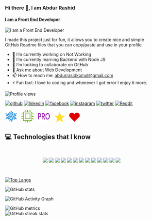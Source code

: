 ### Hi there 👋, I am Abdur Rashid
#### I am a Front End Developer
![I am a Front End Developer](https://scontent.fdac138-1.fna.fbcdn.net/v/t39.30808-1/283040421_2965207523770624_2537683768815793951_n.jpg?stp=dst-jpg_p160x160&_nc_cat=102&ccb=1-7&_nc_sid=7206a8&_nc_ohc=X8vDw66Ml6YAX8fdh_s&_nc_ht=scontent.fdac138-1.fna&oh=00_AT-ZnKPwxNtESnEOxUnN50Qp814kqdBd13av_X-kyAZztQ&oe=62A01CE3)

I made this project just for fun, it allows you to create nice and simple GitHub Readme files that you can copy/paste and use in your profile.

<!-- Skills: HTML / CSS/ JS / REACT /  Node JS /MongoDB -->

- 🔭 I’m currently working on Not Working 
- 🌱 I’m currently learning  Backend with Node JS  
- 👯 I’m looking to collaborate on GitHub 
- 💬 Ask me about Web Development 
- 📫 How to reach me: abdurrasidkomol@gmail.com 
- ⚡ Fun fact: I love to coding and whenever I got error I enjoy it more. 

![Profile views](https://gpvc.arturio.dev/ARKOMOL)  

[<img src='https://cdn.jsdelivr.net/npm/simple-icons@3.0.1/icons/github.svg' alt='github' height='40'>](https://github.com/ARKOMOL)  [<img src='https://cdn.jsdelivr.net/npm/simple-icons@3.0.1/icons/linkedin.svg' alt='linkedin' height='40'>](https://www.linkedin.com/in/abdurrashid77//)  [<img src='https://cdn.jsdelivr.net/npm/simple-icons@3.0.1/icons/facebook.svg' alt='facebook' height='40'>](https://www.facebook.com/abdurRashidKomol77)  [<img src='https://cdn.jsdelivr.net/npm/simple-icons@3.0.1/icons/instagram.svg' alt='instagram' height='40'>](https://www.instagram.com/abdur_rashid77)  [<img src='https://cdn.jsdelivr.net/npm/simple-icons@3.0.1/icons/twitter.svg' alt='twitter' height='40'>](https://twitter.com/abdur_Rashid77)  [<img src='https://cdn.jsdelivr.net/npm/simple-icons@3.0.1/icons/reddit.svg' alt='Reddit' height='40'>](https://www.reddit.com/user/abdurRashid77)  

<a href='https://archiveprogram.github.com/'><img src='https://raw.githubusercontent.com/acervenky/animated-github-badges/master/assets/acbadge.gif' width='40' height='40'></a> <a href='https://docs.github.com/en/developers'><img src='https://raw.githubusercontent.com/acervenky/animated-github-badges/master/assets/devbadge.gif' width='40' height='40'></a> <a href='https://github.com/pricing'><img src='https://raw.githubusercontent.com/acervenky/animated-github-badges/master/assets/pro.gif' width='40' height='40'></a> <a href='https://stars.github.com/'><img src='https://raw.githubusercontent.com/acervenky/animated-github-badges/master/assets/starbadge.gif' width='35' height='35'></a> <a href='https://docs.github.com/en/github/supporting-the-open-source-community-with-github-sponsors'><img src='https://raw.githubusercontent.com/acervenky/animated-github-badges/master/assets/sponsorbadge.gif' width='35' height='35'></a> 

## :computer: Technologies that I know
<br>
<p align="center">
<img src="https://img.shields.io/badge/HTML5-E34F26?style=for-the-badge&logo=html5&logoColor=white" height="25"/> <img src="https://img.shields.io/badge/CSS3-1572B6?style=for-the-badge&logo=css3&logoColor=white" height="25"/> <img src="https://img.shields.io/badge/javascript-F7DF1E.svg?&style=for-the-badge&logo=javascript&logoColor=white" height="25"/> <img src="https://img.shields.io/badge/React-20232A?style=for-the-badge&logo=react&logoColor=61DAFB" height="25"/> <img src="https://img.shields.io/badge/React_Router-CA4245?style=for-the-badge&logo=react-router&logoColor=white" height="25"/> <img src=" 	https://img.shields.io/badge/Sass-CC6699?style=for-the-badge&logo=sass&logoColor=white" height="25"/> <img src="https://img.shields.io/badge/Bootstrap-563D7C?style=for-the-badge&logo=bootstrap&logoColor=white" height="25"/> <img src="https://img.shields.io/badge/Tailwind_CSS-38B2AC?style=for-the-badge&logo=tailwind-css&logoColor=white" height="25"/> <img src="https://img.shields.io/badge/Netlify-00C7B7?style=for-the-badge&logo=netlify&logoColor=white" height="25"/> <img src="https://img.shields.io/badge/Heroku-430098?style=for-the-badge&logo=heroku&logoColor=white" height="25"/> <img src="https://img.shields.io/badge/firebase-FFCA28.svg?&style=for-the-badge&logo=firebase&logoColor=white" height="25"/> <img src="https://img.shields.io/badge/Node.js-43853D?style=for-the-badge&logo=node.js&logoColor=white" height="25"/> <img src=" https://img.shields.io/badge/MongoDB-4EA94B?style=for-the-badge&logo=mongodb&logoColor=white" height="25"/>
</p><br/>
 
<!-- 
[![trophy](https://github-profile-trophy.vercel.app/?username=ARKOMOL)](https://github.com/ryo-ma/github-profile-trophy) -->

[![Top Langs](https://github-readme-stats.vercel.app/api/top-langs/?username=ARKOMOL)](https://github.com/anuraghazra/github-readme-stats)

![GitHub stats](https://github-readme-stats.vercel.app/api?username=ARKOMOL&show_icons=true&count_private=true)  

![GitHub Activity Graph](https://activity-graph.herokuapp.com/graph?username=ARKOMOL)  

![GitHub metrics](https://metrics.lecoq.io/ARKOMOL)  
![GitHub streak stats](https://github-readme-streak-stats.herokuapp.com/?user=ARKOMOL) 


